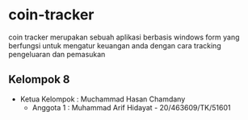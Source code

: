 # coin-tracker
coin tracker merupakan sebuah aplikasi berbasis windows form yang berfungsi untuk mengatur keuangan anda dengan cara tracking pengeluaran dan pemasukan 

## Kelompok 8
- Ketua Kelompok	: Muchammad Hasan Chamdany
	- Anggota 1		: Muhammad Arif Hidayat - 20/463609/TK/51601
